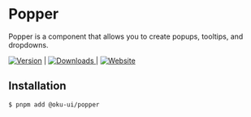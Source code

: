 # Popper
Popper is a component that allows you to create popups, tooltips, and dropdowns.

<span><a href="https://www.npmjs.com/package/@oku-ui/popper "><img src="https://img.shields.io/npm/v/@oku-ui/popper?style=flat&colorA=18181B&colorB=28CF8D" alt="Version"></a> </span> | <span> <a href="https://www.npmjs.com/package/@oku-ui/popper"> <img src="https://img.shields.io/npm/dm/@oku-ui/popper?style=flat&colorA=18181B&colorB=28CF8D" alt="Downloads"> </a> </span> | <span> <a href="https://oku-ui.com/primitives/components/popper"><img src="https://img.shields.io/badge/Open%20Documentation-18181B" alt="Website"></a> </span>

## Installation

```sh
$ pnpm add @oku-ui/popper
```